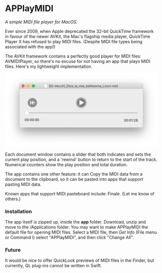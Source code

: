 # APPlayMIDI
_A simple MIDI file player for MacOS._

Ever since 2009, when Apple deprecated the 32-bit QuickTime framework in favour of the newer AVKit, the Mac's flagship media player, QuickTime Player X has refused to play MIDI files. (Despite MIDI file types being associated with the app!)

The AVKit framework contains a perfectly good player for MIDI files: AVMIDIPlayer, so there's no excuse for not having an app that plays MIDI files. Here's my lightweight implementation.

![alt text](img/window.png)

Each document window contains a slider that both indicates and sets the current play position, and a 'rewind' button to return to the start of the track. Numerical counters show the play position and total duration.

The app contains one other feature: it can Copy the MIDI data from a document to the clipboard, so it can be pasted into apps that support pasting MIDI data.

Known apps that support MIDI pasteboard include: Finale. (Let me know of others.)

### Installation ###
The app itself is zipped up, inside the __app__ folder. Download, unzip and move to the /Applications folder. You may want to make APPlayMIDI the default file for opening MIDI files. Select a MIDI file, then _Get Info_ (File menu or Command I) select "APPlayMIDI", and then click "Change All".

### Future ###  
It would be nice to offer QuickLook previews of MIDI files in the Finder, but currently, QL plug-ins cannot be written in Swift.
